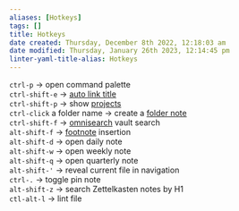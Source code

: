 ```yaml
---
aliases: [Hotkeys]
tags: []
title: Hotkeys
date created: Thursday, December 8th 2022, 12:18:03 am
date modified: Thursday, January 26th 2023, 12:14:45 pm
linter-yaml-title-alias: Hotkeys
---
```


`ctrl-p` -> open command palette  
`ctrl-shift-e` -> [auto link title](obsidian://show-plugin?id=obsidian-auto-link-title)  
`ctrl-shift-p` -> show [projects](obsidian://show-plugin?id=obsidian-projects)  
`ctrl-click` a folder name -> create a [folder note](obsidian://show-plugin?id=folder-note-plugin)  
`ctrl-shift-f` -> [omnisearch](obsidian://show-plugin?id=omnisearch) vault search  
`alt-shift-f` -> [footnote](obsidian://show-plugin?id=obsidian-footnotes) insertion  
`alt-shift-d` -> open daily note  
`alt-shift-w` -> open weekly note  
`alt-shift-q` -> open quarterly note  
`alt-shift-'` -> reveal current file in navigation  
`ctrl-.` -> toggle pin note  
`alt-shift-z` -> search Zettelkasten notes by H1  
`ctl-alt-l` -> lint file
